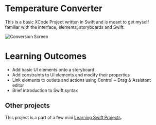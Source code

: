 # Temperature Converter

This is a basic XCode Project written in Swift and is meant to get myself familiar with the interface, elements, storyboards and Swift.

![Conversion Screen](https://cloud.githubusercontent.com/assets/10534896/23197293/2f50dcd8-f8b7-11e6-9904-2b7e5a1b8b9d.png)

# Learning Outcomes

- Add basic UI elements onto a storyboard
- Add constraints to UI elements and modify their properties
- Link elements to outlets and actions using Control + Drag & Assistant editor
- Brief introduction to Swift syntax

## Other projects

This project is a part of a few mini [Learning Swift Projects](https://github.com/dragosrobertn/LearningSwiftProjects).
